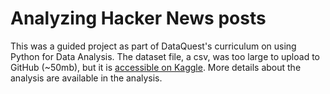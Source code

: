 # Analyzing Hacker News posts
This was a guided project as part of DataQuest's curriculum on using Python for Data Analysis.
The dataset file, a csv, was too large to upload to GitHub (~50mb), but it is [accessible on Kaggle](https://www.kaggle.com/hacker-news/hacker-news-posts).
More details about the analysis are available in the analysis.
